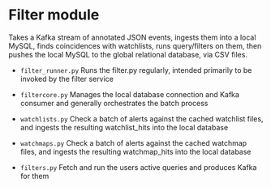 # Filter module #
Takes a Kafka stream of annotated JSON events, ingests them into a local MySQL,
finds coincidences with watchlists, runs query/filters on them, 
then pushes the local MySQL to the global relational database, via CSV files.

* `filter_runner.py`
Runs the filter.py regularly, intended primarily to be invoked by the filter service

* `filtercore.py`
Manages the local database connection and Kafka consumer and generally orchestrates the batch process

* `watchlists.py`
Check a batch of alerts against the cached watchlist files, and ingests the
resulting watchlist_hits into the local database

* `watchmaps.py`
Check a batch of alerts against the cached watchmap files, and ingests the
resulting watchmap_hits into the local database

* `filters.py`
Fetch and run the users active queries and produces Kafka for them


